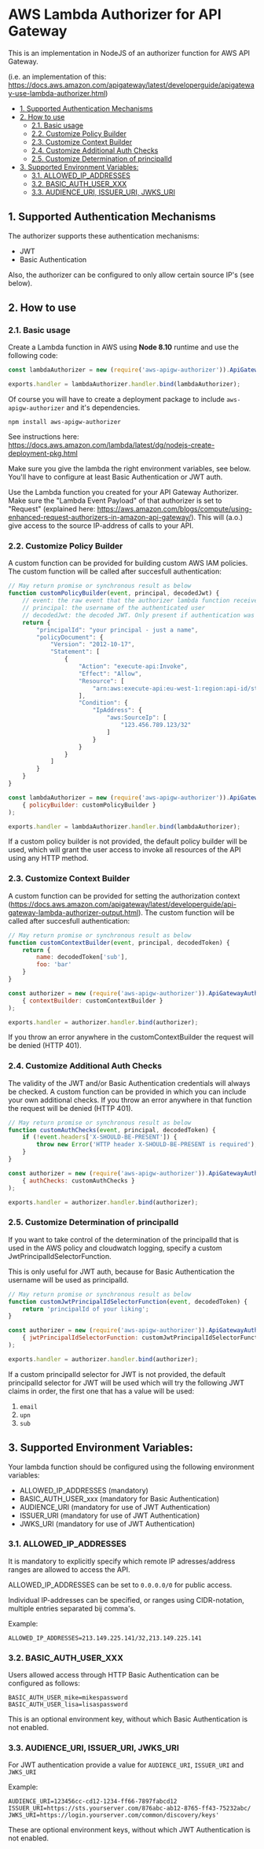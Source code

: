 # AWS Lambda Authorizer for API Gateway

This is an implementation in NodeJS of an authorizer function for AWS API Gateway. 

(i.e. an implementation of this: https://docs.aws.amazon.com/apigateway/latest/developerguide/apigateway-use-lambda-authorizer.html)

<!-- TOC -->

- [1. Supported Authentication Mechanisms](#1-supported-authentication-mechanisms)
- [2. How to use](#2-how-to-use)
    - [2.1. Basic usage](#21-basic-usage)
    - [2.2. Customize Policy Builder](#22-customize-policy-builder)
    - [2.3. Customize Context Builder](#23-customize-context-builder)
    - [2.4. Customize Additional Auth Checks](#24-customize-additional-auth-checks)
    - [2.5. Customize Determination of principalId](#25-customize-determination-of-principalid)
- [3. Supported Environment Variables:](#3-supported-environment-variables)
    - [3.1. ALLOWED_IP_ADDRESSES](#31-allowed_ip_addresses)
    - [3.2. BASIC_AUTH_USER_XXX](#32-basic_auth_user_xxx)
    - [3.3. AUDIENCE_URI, ISSUER_URI, JWKS_URI](#33-audience_uri-issuer_uri-jwks_uri)

<!-- /TOC -->

## 1. Supported Authentication Mechanisms

The authorizer supports these authentication mechanisms:

- JWT
- Basic Authentication

Also, the authorizer can be configured to only allow certain source IP's (see below).

## 2. How to use

### 2.1. Basic usage

Create a Lambda function in AWS using **Node 8.10** runtime and use the following code:

```js
const lambdaAuthorizer = new (require('aws-apigw-authorizer')).ApiGatewayAuthorizer();

exports.handler = lambdaAuthorizer.handler.bind(lambdaAuthorizer);
```

Of course you will have to create a deployment package to include `aws-apigw-authorizer` and it's dependencies.

    npm install aws-apigw-authorizer

See instructions here: https://docs.aws.amazon.com/lambda/latest/dg/nodejs-create-deployment-pkg.html

Make sure you give the lambda the right environment variables, see below. You'll have to configure at least Basic Authentication or JWT auth.

Use the Lambda function you created for your API Gateway Authorizer. Make sure the "Lambda Event Payload" of that authorizer is set to "Request" (explained here: https://aws.amazon.com/blogs/compute/using-enhanced-request-authorizers-in-amazon-api-gateway/). This will (a.o.) give access to the source IP-address of calls to your API.

### 2.2. Customize Policy Builder

A custom function can be provided for building custom AWS IAM policies. The custom function will be called after succesfull authentication:

```js
// May return promise or synchronous result as below
function customPolicyBuilder(event, principal, decodedJwt) {
    // event: the raw event that the authorizer lambda function receives from API Gateway 
    // principal: the username of the authenticated user
    // decodedJwt: the decoded JWT. Only present if authentication was based on JWT
    return {  
        "principalId": "your principal - just a name",  
        "policyDocument": {  
            "Version": "2012-10-17",  
            "Statement": [  
                {  
                    "Action": "execute-api:Invoke",
                    "Effect": "Allow",
                    "Resource": [
                        "arn:aws:execute-api:eu-west-1:region:api-id/stage/*/*"
                    ],
                    "Condition": {
                        "IpAddress": {
                            "aws:SourceIp": [
                                "123.456.789.123/32"
                            ]
                        }
                    }
                }
            ]
        }
    }
}

const lambdaAuthorizer = new (require('aws-apigw-authorizer')).ApiGatewayAuthorizer(
    { policyBuilder: customPolicyBuilder }
);

exports.handler = lambdaAuthorizer.handler.bind(lambdaAuthorizer);
```

If a custom policy builder is not provided, the default policy builder will be used, which will grant the user access to invoke all resources of the API using any HTTP method.

### 2.3. Customize Context Builder

A custom function can be provided for setting the authorization context (https://docs.aws.amazon.com/apigateway/latest/developerguide/api-gateway-lambda-authorizer-output.html). The custom function will be called after succesfull authentication:

```js
// May return promise or synchronous result as below
function customContextBuilder(event, principal, decodedToken) {
    return {
        name: decodedToken['sub'],
        foo: 'bar'
    }
}

const authorizer = new (require('aws-apigw-authorizer')).ApiGatewayAuthorizer(
    { contextBuilder: customContextBuilder }
);

exports.handler = authorizer.handler.bind(authorizer);
```

If you throw an error anywhere in the customContextBuilder the request will be denied (HTTP 401).

### 2.4. Customize Additional Auth Checks

The validity of the JWT and/or Basic Authentication credentials will always be checked. A custom function can be provided in which you can include your own additional checks. If you throw an error anywhere in that function the request will be denied (HTTP 401).

```js
// May return promise or synchronous result as below
function customAuthChecks(event, principal, decodedToken) {
    if (!event.headers['X-SHOULD-BE-PRESENT']) {
        throw new Error('HTTP header X-SHOULD-BE-PRESENT is required');
    }
}

const authorizer = new (require('aws-apigw-authorizer')).ApiGatewayAuthorizer(
    { authChecks: customAuthChecks }
);

exports.handler = authorizer.handler.bind(authorizer);
```

### 2.5. Customize Determination of principalId

If you want to take control of the determination of the principalId that is used in the AWS policy and cloudwatch logging, specify a custom JwtPrincipalIdSelectorFunction.

This is only useful for JWT auth, because for Basic Authentication the username will be used as principalId.

```js
// May return promise or synchronous result as below
function customJwtPrincipalIdSelectorFunction(event, decodedToken) {
    return 'principalId of your liking';
}

const authorizer = new (require('aws-apigw-authorizer')).ApiGatewayAuthorizer(
    { jwtPrincipalIdSelectorFunction: customJwtPrincipalIdSelectorFunction }
);

exports.handler = authorizer.handler.bind(authorizer);
```

If a custom principalId selector for JWT is not provided, the default principalId selector for JWT will be used which will try the following JWT claims in order, the first one that has a value will be used:

1. `email`
1. `upn`
1. `sub`

## 3. Supported Environment Variables:

Your lambda function should be configured using the following environment variables:

- ALLOWED_IP_ADDRESSES (mandatory)
- BASIC_AUTH_USER_xxx (mandatory for Basic Authentication)
- AUDIENCE_URI (mandatory for use of JWT Authentication)
- ISSUER_URI (mandatory for use of JWT Authentication)
- JWKS_URI (mandatory for use of JWT Authentication)

### 3.1. ALLOWED_IP_ADDRESSES

It is mandatory to explicitly specify which remote IP adresses/address ranges are allowed to access the API.

ALLOWED_IP_ADDRESSES can be set to `0.0.0.0/0` for public access.

Individual IP-addresses can be specified, or ranges using CIDR-notation, multiple entries separated bij comma's.

Example:

    ALLOWED_IP_ADDRESSES=213.149.225.141/32,213.149.225.141


### 3.2. BASIC_AUTH_USER_XXX

Users allowed access through HTTP Basic Authentication can be configured as follows:

    BASIC_AUTH_USER_mike=mikespassword
    BASIC_AUTH_USER_lisa=lisaspassword

This is an optional environment key, without which Basic Authentication is not enabled.


### 3.3. AUDIENCE_URI, ISSUER_URI, JWKS_URI

For JWT authentication provide a value for `AUDIENCE_URI`, `ISSUER_URI` and `JWKS_URI`

Example:

    AUDIENCE_URI=123456cc-cd12-1234-ff66-7897fabcd12
    ISSUER_URI=https://sts.yourserver.com/876abc-ab12-8765-ff43-75232abc/
    JWKS_URI=https://login.yourserver.com/common/discovery/keys'

These are optional environment keys, without which JWT Authentication is not enabled.
